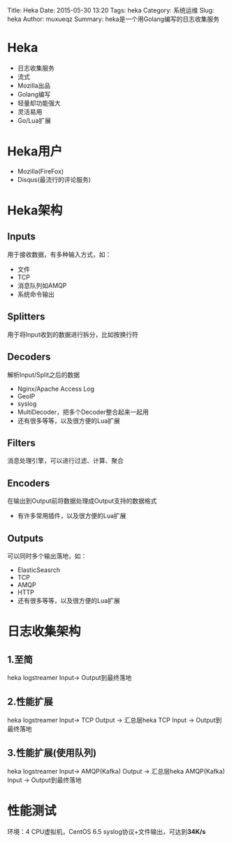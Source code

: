 Title: Heka
Date: 2015-05-30 13:20
Tags: heka
Category: 系统运维
Slug: heka
Author: muxueqz
Summary: heka是一个用Golang编写的日志收集服务

# Heka
+ 日志收集服务
+ 流式
+ Mozilla出品
+ Golang编写
+ 轻量却功能强大
+ 灵活易用
+ Go/Lua扩展

# Heka用户
+ Mozilla(FireFox)
+ Disqus(最流行的评论服务)

# Heka架构
## Inputs
用于接收数据，有多种输入方式，如：

- 文件
- TCP
- 消息队列如AMQP
- 系统命令输出
## Splitters
用于将Input收到的数据进行拆分，比如按换行符
## Decoders
解析Input/Split之后的数据

- Nginx/Apache Access Log
- GeoIP
- syslog
- MultiDecoder，把多个Decoder整合起来一起用
- 还有很多等等，以及很方便的Lua扩展
## Filters
消息处理引擎，可以进行过滤、计算、聚合
## Encoders
在输出到Output前将数据处理成Output支持的数据格式
- 有许多常用插件，以及很方便的Lua扩展
## Outputs
可以同时多个输出落地，如：

- ElasticSeasrch
- TCP
- AMQP
- HTTP
- 还有很多等等，以及很方便的Lua扩展

# 日志收集架构
## 1.至简
heka logstreamer Input-> Output到最终落地
## 2.性能扩展
heka logstreamer Input-> TCP Output -> 汇总层heka TCP Input -> Output到最终落地
## 3.性能扩展(使用队列)
heka logstreamer Input-> AMQP(Kafka) Output -> 汇总层heka AMQP(Kafka) Input -> Output到最终落地

# 性能测试
环境：4 CPU虚拟机，CentOS 6.5
syslog协议+文件输出，可达到**34K/s**
